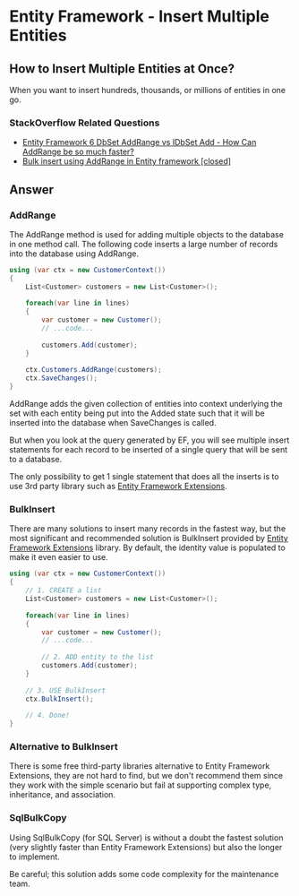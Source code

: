 # Entity Framework - Insert Multiple Entities

## How to Insert Multiple Entities at Once?

When you want to insert hundreds, thousands, or millions of entities in one go.

### StackOverflow Related Questions

 - [Entity Framework 6 DbSet AddRange vs IDbSet Add - How Can AddRange be so much faster?](https://stackoverflow.com/questions/43643685/entity-framework-6-dbset-addrange-vs-idbset-add-how-can-addrange-be-so-much-fa)
 - [Bulk insert using AddRange in Entity framework [closed]](https://stackoverflow.com/questions/33368091/bulk-insert-using-addrange-in-entity-framework)

## Answer

### AddRange

The AddRange method is used for adding multiple objects to the database in one method call. The following code inserts a large number of records into the database using AddRange.


```csharp
using (var ctx = new CustomerContext())
{
    List<Customer> customers = new List<Customer>();
    
    foreach(var line in lines)
    {
        var customer = new Customer();
        // ...code...
        
        customers.Add(customer);
    }
    
    ctx.Customers.AddRange(customers);
    ctx.SaveChanges();
}
```
AddRange adds the given collection of entities into context underlying the set with each entity being put into the Added state such that it will be inserted into the database when SaveChanges is called.

But when you look at the query generated by EF, you will see multiple insert statements for each record to be inserted of a single query that will be sent to a database.

The only possibility to get 1 single statement that does all the inserts is to use 3rd party library such as [Entity Framework Extensions](http://entityframework-extensions.net/).

### BulkInsert

There are many solutions to insert many records in the fastest way, but the most significant and recommended solution is BulkInsert provided by [Entity Framework Extensions](http://entityframework-extensions.net/) library. By default, the identity value is populated to make it even easier to use.


```csharp
using (var ctx = new CustomerContext())
{
    // 1. CREATE a list
    List<Customer> customers = new List<Customer>();
    
    foreach(var line in lines)
    {
        var customer = new Customer();
        // ...code...
        
        // 2. ADD entity to the list
        customers.Add(customer);
    }
    
    // 3. USE BulkInsert
    ctx.BulkInsert();
    
    // 4. Done!
}
```
### Alternative to BulkInsert

There is some free third-party libraries alternative to Entity Framework Extensions, they are not hard to find, but we don't recommend them since they work with the simple scenario but fail at supporting complex type, inheritance, and association.

### SqlBulkCopy

Using SqlBulkCopy (for SQL Server) is without a doubt the fastest solution (very slightly faster than Entity Framework Extensions) but also the longer to implement.

Be careful; this solution adds some code complexity for the maintenance team.
